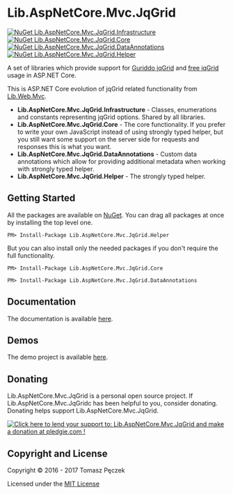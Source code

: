# Lib.AspNetCore.Mvc.JqGrid
[![NuGet Lib.AspNetCore.Mvc.JqGrid.Infrastructure](https://badge.fury.io/nu/Lib.AspNetCore.Mvc.JqGrid.Infrastructure.svg)](http://badge.fury.io/nu/Lib.AspNetCore.Mvc.JqGrid.Infrastructure) [![NuGet Lib.AspNetCore.Mvc.JqGrid.Core](https://badge.fury.io/nu/Lib.AspNetCore.Mvc.JqGrid.Core.svg)](http://badge.fury.io/nu/Lib.AspNetCore.Mvc.JqGrid.Core) [![NuGet Lib.AspNetCore.Mvc.JqGrid.DataAnnotations](https://badge.fury.io/nu/Lib.AspNetCore.Mvc.JqGrid.DataAnnotations.svg)](http://badge.fury.io/nu/Lib.AspNetCore.Mvc.JqGrid.DataAnnotations) [![NuGet Lib.AspNetCore.Mvc.JqGrid.Helper](https://badge.fury.io/nu/Lib.AspNetCore.Mvc.JqGrid.Helper.svg)](http://badge.fury.io/nu/Lib.AspNetCore.Mvc.JqGrid.Helper)


A set of libraries which provide support for [Guriddo jqGrid](http://guriddo.net/) and [free jqGrid](https://github.com/free-jqgrid/jqGrid) usage in ASP.NET Core.

This is ASP.NET Core evolution of jqGrid related functionality from [Lib.Web.Mvc](https://github.com/tpeczek/Lib.Web.Mvc/).

- **Lib.AspNetCore.Mvc.JqGrid.Infrastructure** - Classes, enumerations and constants representing jqGrid options. Shared by all libraries.
- **Lib.AspNetCore.Mvc.JqGrid.Core** - The core functionality. If you prefer to write your own JavaScript instead of using strongly typed helper, but you still want some support on the server side for requests and responses this is what you want.
- **Lib.AspNetCore.Mvc.JqGrid.DataAnnotations** - Custom data annotations which allow for providing additional metadata when working with strongly typed helper.
- **Lib.AspNetCore.Mvc.JqGrid.Helper** - The strongly typed helper.

## Getting Started

All the packages are available on [NuGet](https://www.nuget.org/packages/Lib.AspNetCore.Mvc.JqGrid.Helper/). You can drag all packages at once by installing the top level one.

```
PM> Install-Package Lib.AspNetCore.Mvc.JqGrid.Helper
```

But you can also install only the needed packages if you don't require the full functionality.

```
PM> Install-Package Lib.AspNetCore.Mvc.JqGrid.Core
```

```
PM> Install-Package Lib.AspNetCore.Mvc.JqGrid.DataAnnotations
```

## Documentation

The documentation is available [here](https://tpeczek.github.io/Lib.AspNetCore.Mvc.JqGrid/).

## Demos

The demo project is available [here](https://github.com/tpeczek/Demo.AspNetCore.JqGrid).

## Donating
Lib.AspNetCore.Mvc.JqGrid is a personal open source project. If Lib.AspNetCore.Mvc.JqGridc has been helpful to you, consider donating. Donating helps support Lib.AspNetCore.Mvc.JqGrid.

<a href='https://pledgie.com/campaigns/33551'><img alt='Click here to lend your support to: Lib.AspNetCore.Mvc.JqGrid and make a donation at pledgie.com !' src='https://pledgie.com/campaigns/33551.png?skin_name=chrome' border='0' ></a>

## Copyright and License

Copyright © 2016 - 2017 Tomasz Pęczek

Licensed under the [MIT License](https://github.com/tpeczek/Lib.AspNetCore.Mvc.JqGrid/blob/master/LICENSE.md)
